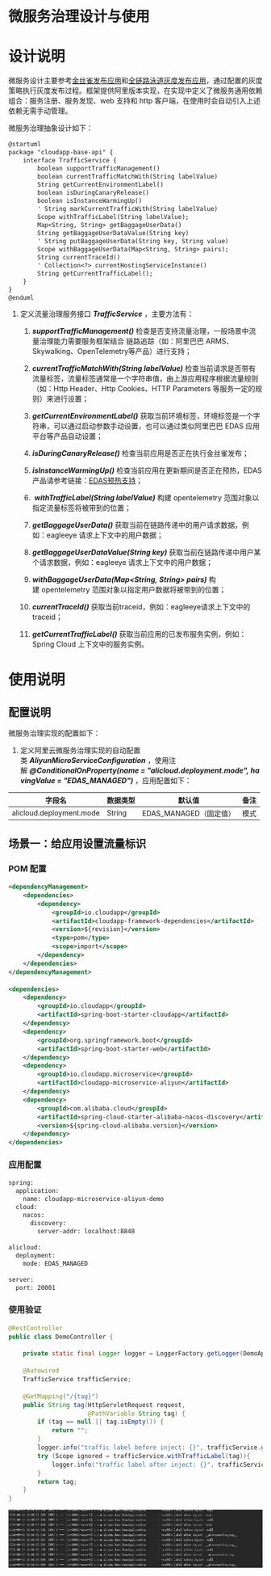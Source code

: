 # 微服务治理设计与使用

# 设计说明

微服务设计主要参考[金丝雀发布应用](https://help.aliyun.com/zh/edas/user-guide/use-the-edas-console-to-implement-canary-releases-of-applications-in-kubernetes-clusters-2?spm=a2c4g.11186623.0.0.585065f0miJPfr)和[全链路泳道灰度发布应用](https://help.aliyun.com/zh/edas/user-guide/full-link-canary-grayscale-release-using-full-link-swimlanes-k8s?spm=a2c4g.11186623.0.0.77033e17LJObLs)，通过配置的灰度策略执行灰度发布过程。框架提供阿里版本实现，在实现中定义了微服务通用依赖组合：服务注册、服务发现、web 支持和 http 客户端，在使用时会自动引入上述依赖无需手动管理。


微服务治理抽象设计如下：

```plantuml
@startuml
package "cloudapp-base-api" {
    interface TrafficService {
        boolean supportTrafficManagement()
        boolean currentTrafficMatchWith(String labelValue)
        String getCurrentEnvironmentLabel()
        boolean isDuringCanaryRelease()
        boolean isInstanceWarmingUp()
        ' String markCurrentTrafficWith(String labelValue)
        Scope withTrafficLabel(String labelValue);
        Map<String, String> getBaggageUserData()
        String getBaggageUserDataValue(String key)
        ' String putBaggageUserData(String key, String value)
        Scope withBaggageUserData(Map<String, String> pairs);
        String currentTraceId()
        ' Collection<?> currentHostingServiceInstance()
        String getCurrentTrafficLabel();
    }
}
@enduml
```

1.  定义流量治理服务接口 _**TrafficService**_ ，主要方法有：
    
    1.  _**supportTrafficManagement()**_ 检查是否支持流量治理，一般场景中流量治理能力需要服务框架结合 链路追踪（如：阿里巴巴 ARMS、Skywalking、OpenTelemetry等产品）进行支持；
        
    2.  _**currentTrafficMatchWith(String labelValue)**_ 检查当前请求是否带有流量标签，流量标签通常是一个字符串值，由上游应用程序根据流量规则（如：Http Header、Http Cookies、HTTP Parameters 等服务一定的规则）来进行设置；
        
    3.  _**getCurrentEnvironmentLabel()**_ 获取当前环境标签，环境标签是一个字符串，可以通过启动参数手动设置，也可以通过类似阿里巴巴 EDAS 应用平台等产品自动设置；
        
    4.  _**isDuringCanaryRelease()**_ 检查当前应用是否正在执行金丝雀发布；
        
    5.  _**isInstanceWarmingUp()**_ 检查当前应用在更新期间是否正在预热，EDAS产品请参考链接：[EDAS预热支持](https://help.aliyun.com/zh/edas/user-guide/warm-up)；
        
    6.   _**withTrafficLabel(String labelValue)**_ 构建 opentelemetry 范围对象以指定流量标签将被带到的位置；
        
    7.  _**getBaggageUserData()**_ 获取当前在链路传递中的用户请求数据，例如：eagleeye 请求上下文中的用户数据；
        
    8.  _**getBaggageUserDataValue(String key)**_ 获取当前在链路传递中用户某个请求数据，例如：eagleeye 请求上下文中的用户数据；
        
    9.  _**withBaggageUserData(Map<String, String> pairs)**_ 构建 opentelemetry 范围对象以指定用户数据将被带到的位置；
        
    10.  _**currentTraceId()**_ 获取当前traceid，例如：eagleeye请求上下文中的traceid；
        
    11.  _**getCurrentTrafficLabel()**_ 获取当前应用的已发布服务实例，例如：Spring Cloud 上下文中的服务实例。


# 使用说明

## 配置说明

微服务治理实现的配置如下：


1.  定义阿里云微服务治理实现的自动配置类 _**AliyunMicroServiceConfiguration**_ ，使用注解 _**@ConditionalOnProperty(name = "alicloud.deployment.mode", havingValue = "EDAS\_MANAGED")**_ ，应用配置如下：
    

|  **字段名**  |  **数据类型**  |  **默认值**  |  **备注**  |
| --- | --- | --- | --- |
|  alicloud.deployment.mode  |  String  |  EDAS\_MANAGED（固定值）  |  模式  |


## 场景一：给应用设置流量标识

### POM 配置

```xml
<dependencyManagement>
    <dependencies>
        <dependency>
            <groupId>io.cloudapp</groupId>
            <artifactId>cloudapp-framework-dependencies</artifactId>
            <version>${revision}</version>
            <type>pom</type>
            <scope>import</scope>
        </dependency>
    </dependencies>
</dependencyManagement>

<dependencies>
    <dependency>
        <groupId>io.cloudapp</groupId>
        <artifactId>spring-boot-starter-cloudapp</artifactId>
    </dependency>
    <dependency>
        <groupId>org.springframework.boot</groupId>
        <artifactId>spring-boot-starter-web</artifactId>
    </dependency>
    <dependency>
        <groupId>io.cloudapp.microservice</groupId>
        <artifactId>cloudapp-microservice-aliyun</artifactId>
    </dependency>
    <dependency>
        <groupId>com.alibaba.cloud</groupId>
        <artifactId>spring-cloud-starter-alibaba-nacos-discovery</artifactId>
        <version>${spring-cloud-alibaba.version}</version>
    </dependency>
</dependencies>


```

### 应用配置

```properties files
spring:
  application:
    name: cloudapp-microservice-aliyun-demo
  cloud:
    nacos:
      discovery:
        server-addr: localhost:8848

alicloud:
  deployment:
    mode: EDAS_MANAGED
    
server:
  port: 20001
```

### 使用验证

```java
@RestController
public class DemoController {

    private static final Logger logger = LoggerFactory.getLogger(DemoApplication.class);

    @Autowired
    TrafficService trafficService;

    @GetMapping("/{tag}")
    public String tag(HttpServletRequest request,
                      @PathVariable String tag) {
        if (tag == null || tag.isEmpty()) {
            return "";
        }
        logger.info("traffic label before inject: {}", trafficService.getCurrentTrafficLabel());
        try (Scope ignored = trafficService.withTrafficLabel(tag)){
            logger.info("traffic label after inject: {}", trafficService.getCurrentTrafficLabel());
        }
        return tag;
    }
}
```

![image.png](assets/microservice-demo1-1.png)